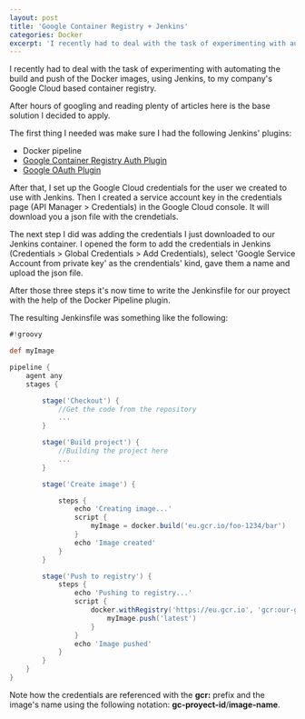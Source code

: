 ```yaml
---
layout: post
title: 'Google Container Registry + Jenkins'
categories: Docker
excerpt: 'I recently had to deal with the task of experimenting with automating the build and push of the Docker images, using Jenkins, to my company's Google Cloud based container registry.'
---
```


I recently had to deal with the task of experimenting with automating the build and push of the Docker images, using Jenkins, to my company's Google Cloud based container registry.

After hours of googling and reading plenty of articles here is the base solution I decided to apply.

The first thing I needed was make sure I had the following Jenkins' plugins:
* Docker pipeline
* [Google Container Registry Auth Plugin](https://wiki.jenkins.io/display/JENKINS/Google+Container+Registry+Auth+Plugin)
* [Google OAuth Plugin](https://wiki.jenkins.io/display/JENKINS/Google+OAuth+Plugin)

After that, I set up the Google Cloud credentials for the user we created to use with Jenkins. Then I created a service account key in the credentials page (API Manager > Credentials) in the Google Cloud console. It will download you a json file with the crendetials.

The next step I did was adding the credentials I just downloaded to our Jenkins container. I opened the form to add the credentials in Jenkins (Credentials > Global Credentials > Add Credentials), select 'Google Service Account from private key' as the crendentials' kind, gave them a name and upload the json file.

After those three steps it's now time to write the Jenkinsfile for our proyect with the help of the Docker Pipeline plugin.

The resulting Jenkinsfile was something like the following:

```groovy
#!groovy 

def myImage 

pipeline { 
    agent any 
    stages { 

        stage('Checkout') {
            //Get the code from the repository
            ...
        }

        stage('Build project') {
            //Building the project here
            ...
        }

        stage('Create image') { 

            steps { 
                echo 'Creating image...' 
                script { 
                    myImage = docker.build('eu.gcr.io/foo-1234/bar') 
                } 
                echo 'Image created'
            } 
        } 

        stage('Push to registry') { 
            steps { 
                echo 'Pushing to registry...' 
                script { 
                    docker.withRegistry('https://eu.gcr.io', 'gcr:our-gc-credentials') { 
                        myImage.push('latest')
                    } 
                } 
                echo 'Image pushed' 
            } 
        } 
    } 
} 
```

Note how the credentials are referenced with the **gcr:** prefix and the image's name using the following notation: **gc-proyect-id**/**image-name**.